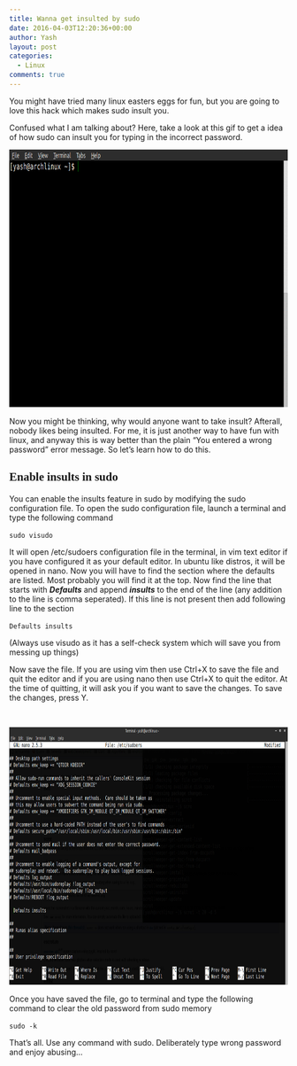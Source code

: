 ```yaml
---
title: Wanna get insulted by sudo
date: 2016-04-03T12:20:36+00:00
author: Yash
layout: post
categories:
  - Linux
comments: true
---
```

<p style="text-align: left;">
  You might have tried many linux easters eggs for fun, but you are going to love this hack which makes sudo insult you.
</p>

<p style="text-align: left;">
  Confused what I am talking about? Here, take a look at this gif to get a idea of how sudo can insult you for typing in the incorrect password.
</p>

  <img class="post-image" src="/assets/img/insult.gif" alt="insult" width="814" height="465" />

<p style="text-align: left;">
  Now you might be thinking, why would anyone want to take insult? Afterall, nobody likes being insulted. For me, it is just another way to have fun with linux, and anyway this is way better than the plain &#8220;You entered a wrong password&#8221; error message. So let&#8217;s learn how to do this.
</p>

<h2 style="text-align: left;">
</h2>

<h2 style="text-align: left; font-family: cabin;">
  <strong>Enable insults in sudo</strong>
</h2>

You can enable the insults feature in sudo by modifying the sudo configuration file. To open the sudo configuration file, launch a terminal and type the following command

<code>sudo visudo</code>

It will open /etc/sudoers configuration file in the terminal, in vim text editor if you have configured it as your default editor. In ubuntu like distros, it will be opened in nano. Now you will have to find the section where the defaults are listed. Most probably you will find it at the top. Now find the line that starts with **_Defaults_** and append **_insults_** to the end of the line (any addition to the line is comma seperated). If this line is not present then add following line to the section

<code>Defaults insults</code>

(Always use visudo as it has a self-check system which will save you from messing up things)

Now save the file. If you are using vim then use Ctrl+X to save the file and quit the editor and if you are using nano then use Ctrl+X to quit the editor. At the time of quitting, it will ask you if you want to save the changes. To save the changes, press Y.

&nbsp;

<img class="post-image" src="/img/blog/sudoers.png" alt="Sudoers Configuration File" width="814" height="465" />

Once you have saved the file, go to terminal and type the following command to clear the old password from sudo memory

<code>sudo -k</code>

That&#8217;s all. Use any command with sudo. Deliberately type wrong password and enjoy abusing&#8230;
